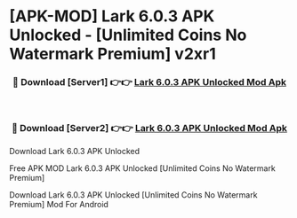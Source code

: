 # [APK-MOD] Lark 6.0.3 APK Unlocked - [Unlimited Coins No Watermark Premium] v2xr1



<div align="center">
<h3>🔴 Download [Server1] 👉👉 <a href="https://momento.my/?title=Lark_6.0.3_APK_Unlocked">Lark 6.0.3 APK Unlocked Mod Apk</a></h3><br>

<h3>🔴 Download [Server2] 👉👉 <a href="https://momento.my/?title=Lark_6.0.3_APK_Unlocked">Lark 6.0.3 APK Unlocked Mod Apk</a></h3>
</div>



Download Lark 6.0.3 APK Unlocked 

Free APK MOD Lark 6.0.3 APK Unlocked [Unlimited Coins No Watermark Premium]

Download Lark 6.0.3 APK Unlocked [Unlimited Coins No Watermark Premium] Mod For Android
